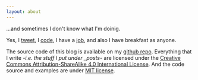 ```yaml
---
layout: about
---
```


...and sometimes I don't know what I'm doinig.

Yes, I [tweet](https://twitter.com/mikengine), I [code](https://github.com/mikengine), I have a [job](https://www.linkedin.com/in/migsalazar), and also I have breakfast as anyone.

The source code of this blog is available on my [github repo](https://github.com/mikengine/mikengine.github.io). Everything that I write *-i.e. the stuff I put under _posts-* are licensed under the [Creative Commons Attribution-ShareAlike 4.0 International License](http://creativecommons.org/licenses/by-sa/4.0/). And the code source and examples are under [MIT license](https://opensource.org/licenses/MIT).
